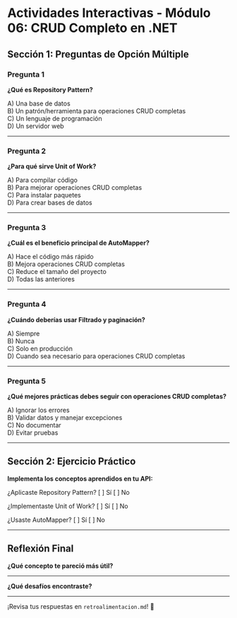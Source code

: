 # Actividades Interactivas - Módulo 06: CRUD Completo en .NET

## Sección 1: Preguntas de Opción Múltiple

### Pregunta 1
**¿Qué es Repository Pattern?**

A) Una base de datos  
B) Un patrón/herramienta para operaciones CRUD completas  
C) Un lenguaje de programación  
D) Un servidor web

---

### Pregunta 2
**¿Para qué sirve Unit of Work?**

A) Para compilar código  
B) Para mejorar operaciones CRUD completas  
C) Para instalar paquetes  
D) Para crear bases de datos

---

### Pregunta 3
**¿Cuál es el beneficio principal de AutoMapper?**

A) Hace el código más rápido  
B) Mejora operaciones CRUD completas  
C) Reduce el tamaño del proyecto  
D) Todas las anteriores

---

### Pregunta 4
**¿Cuándo deberías usar Filtrado y paginación?**

A) Siempre  
B) Nunca  
C) Solo en producción  
D) Cuando sea necesario para operaciones CRUD completas

---

### Pregunta 5
**¿Qué mejores prácticas debes seguir con operaciones CRUD completas?**

A) Ignorar los errores  
B) Validar datos y manejar excepciones  
C) No documentar  
D) Evitar pruebas

---

## Sección 2: Ejercicio Práctico

**Implementa los conceptos aprendidos en tu API:**

¿Aplicaste Repository Pattern? [ ] Sí [ ] No

¿Implementaste Unit of Work? [ ] Sí [ ] No

¿Usaste AutoMapper? [ ] Sí [ ] No

---

## Reflexión Final

**¿Qué concepto te pareció más útil?**
_______________________________________________

**¿Qué desafíos encontraste?**
_______________________________________________

¡Revisa tus respuestas en `retroalimentacion.md`! 🎉

